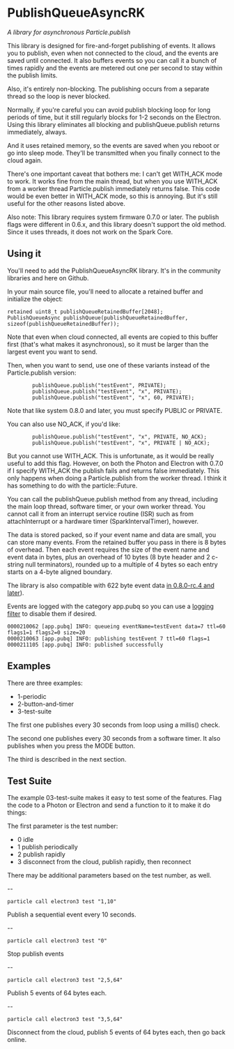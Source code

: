 # PublishQueueAsyncRK

*A library for asynchronous Particle.publish*

This library is designed for fire-and-forget publishing of events. It allows you to publish, even when not connected to the cloud, and the events are saved until connected. It also buffers events so you can call it a bunch of times rapidly and the events are metered out one per second to stay within the publish limits.

Also, it's entirely non-blocking. The publishing occurs from a separate thread so the loop is never blocked. 

Normally, if you're careful you can avoid publish blocking loop for long periods of time, but it still regularly blocks for 1-2 seconds on the Electron. Using this library eliminates all blocking and publishQueue.publish returns immediately, always.

And it uses retained memory, so the events are saved when you reboot or go into sleep mode. They'll be transmitted when you finally connect to the cloud again.

There's one important caveat that bothers me: I can't get WITH\_ACK mode to work. It works fine from the main thread, but when you use WITH\_ACK from a worker thread Particle.publish immediately returns false. This code would be even better in WITH\_ACK mode, so this is annoying. But it's still useful for the other reasons listed above.

Also note: This library requires system firmware 0.7.0 or later. The publish flags were different in 0.6.x, and this library doesn't support the old method. Since it uses threads, it does not work on the Spark Core.


## Using it

You'll need to add the PublishQueueAsyncRK library. It's in the community libraries and here on Github.

In your main source file, you'll need to allocate a retained buffer and initialize the object:

```
retained uint8_t publishQueueRetainedBuffer[2048];
PublishQueueAsync publishQueue(publishQueueRetainedBuffer, sizeof(publishQueueRetainedBuffer));
```

Note that even when cloud connected, all events are copied to this buffer first (that's what makes it asynchronous), so it must be larger than the largest event you want to send.

Then, when you want to send, use one of these variants instead of the Particle.publish version:

```
		publishQueue.publish("testEvent", PRIVATE);
		publishQueue.publish("testEvent", "x", PRIVATE);
		publishQueue.publish("testEvent", "x", 60, PRIVATE);
```

Note that like system 0.8.0 and later, you must specify PUBLIC or PRIVATE.

You can also use NO\_ACK, if you'd like:

```
		publishQueue.publish("testEvent", "x", PRIVATE, NO_ACK);
		publishQueue.publish("testEvent", "x", PRIVATE | NO_ACK);
```

But you cannot use WITH\_ACK. This is unfortunate, as it would be really useful to add this flag. However, on both the Photon and Electron with 0.7.0 if I specify WITH\_ACK the publish fails and returns false immediately. This only happens when doing a Particle.publish from the worker thread. I think it has something to do with the particle::Future.

You can call the publishQueue.publish method from any thread, including the main loop thread, software timer, or your own worker thread. You cannot call it from an interrupt service routine (ISR) such as from attachInterrupt or a hardware timer (SparkIntervalTimer), however. 

The data is stored packed, so if your event name and data are small, you can store many events. From the retained buffer you pass in there is 8 bytes of overhead. Then each event requires the size of the event name and event data in bytes, plus an overhead of 10 bytes (8 byte header and 2 c-string null terminators), rounded up to a multiple of 4 bytes so each entry starts on a 4-byte aligned boundary.

The library is also compatible with 622 byte event data [in 0.8.0-rc.4 and later](https://github.com/particle-iot/firmware/pull/1537)).

Events are logged with the category app.pubq so you can use a [logging filter](https://docs.particle.io/reference/firmware/#logging-categories) to disable them if desired.

```
0000210062 [app.pubq] INFO: queueing eventName=testEvent data=7 ttl=60 flags1=1 flags2=0 size=20
0000210063 [app.pubq] INFO: publishing testEvent 7 ttl=60 flags=1
0000211105 [app.pubq] INFO: published successfully
```

## Examples

There are three examples:

- 1-periodic
- 2-button-and-timer
- 3-test-suite

The first one publishes every 30 seconds from loop using a millis() check.

The second one publishes every 30 seconds from a software timer. It also publishes when you press the MODE button.

The third is described in the next section.

## Test Suite

The example 03-test-suite makes it easy to test some of the features. Flag the code to a Photon or Electron and send a function to it to make it do things:

The first parameter is the test number:

- 0 idle
- 1 publish periodically
- 2 publish rapidly
- 3 disconnect from the cloud, publish rapidly, then reconnect

There may be additional parameters based on the test number, as well.

--

```
particle call electron3 test "1,10"
```

Publish a sequential event every 10 seconds.

--

```
particle call electron3 test "0"
```

Stop publish events

--

```
particle call electron3 test "2,5,64"
```

Publish 5 events of 64 bytes each. 

--

```
particle call electron3 test "3,5,64"
```

Disconnect from the cloud, publish 5 events of 64 bytes each, then go back online.



